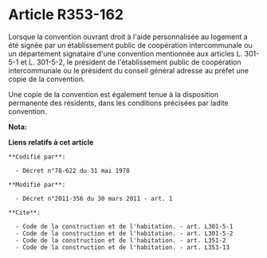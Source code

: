# Article R353-162

Lorsque la convention ouvrant droit à l'aide personnalisée au logement a été signée par un établissement public de
coopération intercommunale ou un département signataire d'une convention mentionnée aux articles L. 301-5-1 et L. 301-5-2, le
président de l'établissement public de coopération intercommunale ou le président du conseil général adresse au préfet une
copie de la convention. 

Une copie de la convention est également tenue à la disposition permanente des résidents, dans les conditions précisées par
ladite convention.

**Nota:**



**Liens relatifs à cet article**

	**Codifié par**:

	  - Décret n°78-622 du 31 mai 1978

	**Modifié par**:

	  - Décret n°2011-356 du 30 mars 2011 - art. 1

	**Cite**:

	  - Code de la construction et de l'habitation. - art. L301-5-1
	  - Code de la construction et de l'habitation. - art. L301-5-2
	  - Code de la construction et de l'habitation. - art. L351-2
	  - Code de la construction et de l'habitation. - art. L353-13
